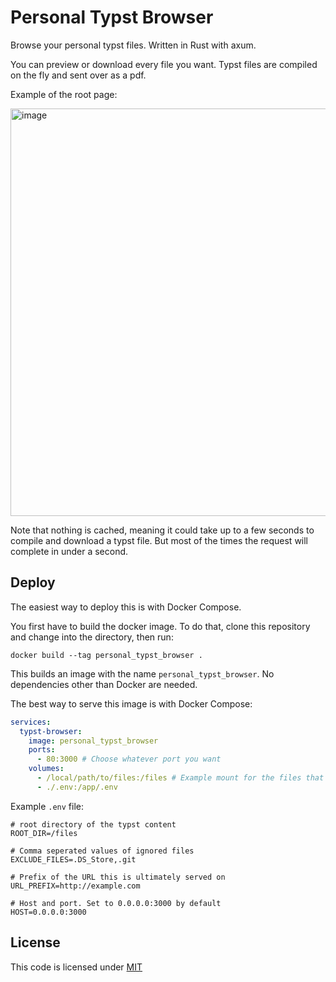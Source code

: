 # Personal Typst Browser

Browse your personal typst files. Written in Rust with axum.

You can preview or download every file you want. Typst files are compiled on the fly and sent over as a pdf.

Example of the root page:

<img width="749" height="652" alt="image" src="https://github.com/user-attachments/assets/b3f78b0c-8b35-4499-bebf-3ad393a2b21b" />

Note that nothing is cached, meaning it could take up to a few seconds to compile and download a typst file.
But most of the times the request will complete in under a second.

## Deploy

The easiest way to deploy this is with Docker Compose.

You first have to build the docker image. To do that, clone this repository and change into the directory, then run:

```
docker build --tag personal_typst_browser .
```

This builds an image with the name `personal_typst_browser`. No dependencies other than Docker are needed.

The best way to serve this image is with Docker Compose:

```yml
services:
  typst-browser:
    image: personal_typst_browser
    ports:
      - 80:3000 # Choose whatever port you want
    volumes:
      - /local/path/to/files:/files # Example mount for the files that are to be served.
      - ./.env:/app/.env
```

Example `.env` file:

```env
# root directory of the typst content
ROOT_DIR=/files

# Comma seperated values of ignored files
EXCLUDE_FILES=.DS_Store,.git

# Prefix of the URL this is ultimately served on
URL_PREFIX=http://example.com

# Host and port. Set to 0.0.0.0:3000 by default
HOST=0.0.0.0:3000
```

## License

This code is licensed under [MIT](/LICENSE)
